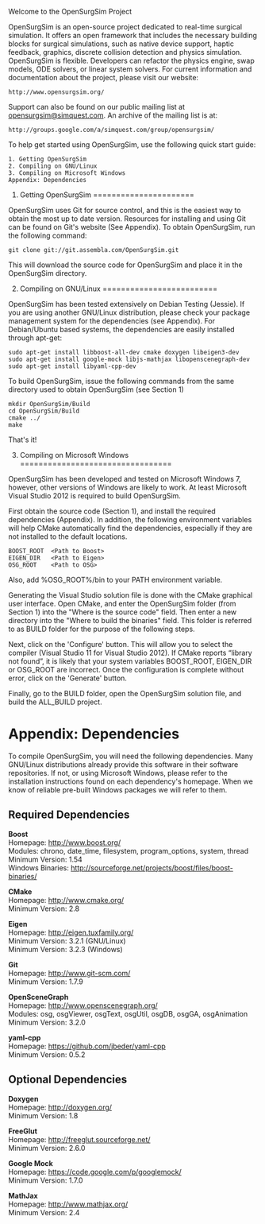 Welcome to the OpenSurgSim Project

OpenSurgSim is an open-source project dedicated to real-time surgical
simulation. It offers an open framework that includes the necessary building
blocks for surgical simulations, such as native device support, haptic feedback,
graphics, discrete collision detection and physics simulation. OpenSurgSim is
flexible. Developers can refactor the physics engine, swap models, ODE solvers,
or linear system solvers. For current information and documentation about the
project, please visit our website:

    http://www.opensurgsim.org/

Support can also be found on our public mailing list at
opensurgsim@simquest.com. An archive of the mailing list is at:

    http://groups.google.com/a/simquest.com/group/opensurgsim/

To help get started using OpenSurgSim, use the following quick start guide:

    1. Getting OpenSurgSim
    2. Compiling on GNU/Linux
    3. Compiling on Microsoft Windows
    Appendix: Dependencies


1. Getting OpenSurgSim
======================

OpenSurgSim uses Git for source control, and this is the easiest way to obtain
the most up to date version. Resources for installing and using Git can be found
on Git's website (See Appendix). To obtain OpenSurgSim, run the following
command:

    git clone git://git.assembla.com/OpenSurgSim.git 

This will download the source code for OpenSurgSim and place it in the
OpenSurgSim directory.


2. Compiling on GNU/Linux
=========================

OpenSurgSim has been tested extensively on Debian Testing (Jessie). If you are
using another GNU/Linux distribution, please check your package management
system for the dependencies (see Appendix). For Debian/Ubuntu based systems, the
dependencies are easily installed through apt-get:

    sudo apt-get install libboost-all-dev cmake doxygen libeigen3-dev
    sudo apt-get install google-mock libjs-mathjax libopenscenegraph-dev
    sudo apt-get install libyaml-cpp-dev

To build OpenSurgSim, issue the following commands from the same directory used
to obtain OpenSurgSim (see Section 1)

    mkdir OpenSurgSim/Build
    cd OpenSurgSim/Build
    cmake ../
    make

That's it!


3. Compiling on Microsoft Windows 
=================================

OpenSurgSim has been developed and tested on Microsoft Windows 7, however, other
versions of Windows are likely to work. At least Microsoft Visual Studio 2012 is
required to build OpenSurgSim.

First obtain the source code (Section 1), and install the required dependencies
(Appendix). In addition, the following environment variables will help CMake
automatically find the dependencies, especially if they are not installed to the
default locations.

    BOOST_ROOT  <Path to Boost>
    EIGEN_DIR   <Path to Eigen>
    OSG_ROOT    <Path to OSG>

Also, add %OSG_ROOT%/bin to your PATH environment variable.

Generating the Visual Studio solution file is done with the CMake graphical user
interface. Open CMake, and enter the OpenSurgSim folder (from Section 1) into
the "Where is the source code" field. Then enter a new directory into the "Where
to build the binaries" field. This folder is referred to as BUILD folder for
the purpose of the following steps.

Next, click on the 'Configure' button. This will allow you to select the
compiler (Visual Studio 11 for Visual Studio 2012). If CMake reports “library
not found”, it is likely that your system variables BOOST_ROOT, EIGEN_DIR or
OSG_ROOT are incorrect. Once the configuration is complete without error, click
on the 'Generate' button.

Finally, go to the BUILD folder, open the OpenSurgSim solution file, and build
the ALL_BUILD project.


Appendix: Dependencies
======================

To compile OpenSurgSim, you will need the following dependencies. Many GNU/Linux
distributions already provide this software in their software repositories. If
not, or using Microsoft Windows, please refer to the installation instructions
found on each dependency's homepage. When we know of reliable pre-built Windows packages we will refer to them.

Required Dependencies
---------------------

**Boost**<br>
Homepage: http://www.boost.org/<br>
Modules: chrono, date_time, filesystem, program_options, system, thread<br>
Minimum Version: 1.54<br>
Windows Binaries: http://sourceforge.net/projects/boost/files/boost-binaries/  

**CMake**<br>
Homepage: http://www.cmake.org/<br>
Minimum Version: 2.8  

**Eigen**<br>
Homepage: http://eigen.tuxfamily.org/<br>
Minimum Version: 3.2.1 (GNU/Linux)<br>
Minimum Version: 3.2.3 (Windows)  

**Git**<br>
Homepage: http://www.git-scm.com/<br>
Minimum Version: 1.7.9  

**OpenSceneGraph**<br>
Homepage: http://www.openscenegraph.org/<br>
Modules: osg, osgViewer, osgText, osgUtil, osgDB, osgGA, osgAnimation<br>
Minimum Version: 3.2.0  
  
**yaml-cpp**<br>
Homepage: https://github.com/jbeder/yaml-cpp<br>
Minimum Version: 0.5.2  

Optional Dependencies
---------------------

**Doxygen**<br>
Homepage: http://doxygen.org/<br>
Minimum Version: 1.8

**FreeGlut**<br>
Homepage: http://freeglut.sourceforge.net/<br>
Minimum Version: 2.6.0

**Google Mock**<br>
Homepage: https://code.google.com/p/googlemock/<br>
Minimum Version: 1.7.0

**MathJax**<br>
Homepage: http://www.mathjax.org/<br>
Minimum Version: 2.4

